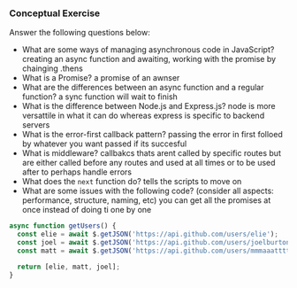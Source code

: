 ### Conceptual Exercise

Answer the following questions below:

- What are some ways of managing asynchronous code in JavaScript?
  creating an async function and awaiting, working with the promise by chainging .thens
- What is a Promise?
  a promise of an awnser
- What are the differences between an async function and a regular function?
  a sync function will wait to finish 
- What is the difference between Node.js and Express.js?
  node is more versattile in what it can do whereas express is specific to backend servers
- What is the error-first callback pattern?
  passing the error in first folloed by whatever you want passed if its succesful
- What is middleware?
  callbakcs thats arent called by specific routes but are either called before any routes and used at all times or to be used after to perhaps handle errors
- What does the `next` function do?
  tells the scripts to move on
- What are some issues with the following code? (consider all aspects: performance, structure, naming, etc)
  you can get all the promises at once instead of doing ti one by one
```js
async function getUsers() {
  const elie = await $.getJSON('https://api.github.com/users/elie');
  const joel = await $.getJSON('https://api.github.com/users/joelburton');
  const matt = await $.getJSON('https://api.github.com/users/mmmaaatttttt');

  return [elie, matt, joel];
}
```
